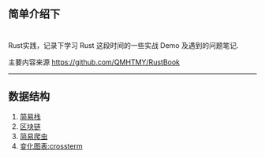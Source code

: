 ## 简单介绍下
#
Rust实践，记录下学习 Rust 这段时间的一些实战 Demo 及遇到的问题笔记.

主要内容来源 https://github.com/QMHTMY/RustBook 


----
## 数据结构

1. [简易栈](https://github.com/yangs1/ruster/tree/main/stack)
2. [区块链](https://github.com/yangs1/ruster/tree/main/blockchain)
3. [简易爬虫](https://github.com/yangs1/ruster/tree/main/earsyspider)
4. [变化图表:crossterm](https://github.com/yangs1/ruster/tree/main/cli-game)

